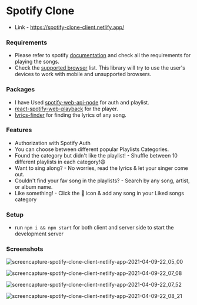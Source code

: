 # Spotify Clone
- Link - https://spotify-clone-client.netlify.app/

### Requirements
- Please refer to spotify [documentation](https://developer.spotify.com/documentation/web-playback-sdk/) and check all the requirements for playing the songs.
- Check the [supported browser](https://developer.spotify.com/documentation/web-playback-sdk/#supported-browsers) list. This library will try to use the user's devices to work with mobile and unsupported browsers.

### Packages 
- I have Used [spotify-web-api-node](https://www.npmjs.com/package/spotify-web-api-node) for auth and playlist.
- [react-spotify-web-playback](https://www.npmjs.com/package/react-spotify-web-playback) for the player.
- [lyrics-finder](https://www.npmjs.com/package/lyrics-finder) for finding the lyrics of any song.

### Features 
- Authorization with Spotify Auth
- You can choose between different popular Playlists Categories.
- Found the category but didn't like the playlist! - Shuffle between 10 different playlists in each category!😄
- Want to sing along? - No worries, read the lyrics & let your singer come out.
- Couldn't find your fav song in the playlists? - Search by any song, artist, or album name.
- Like something! - Click the 💚 icon & add any song in your Liked songs category

### Setup
- run ```npm i && npm start``` for both client and server side to start the development server

### Screenshots

![screencapture-spotify-clone-client-netlify-app-2021-04-09-22_05_00](https://user-images.githubusercontent.com/68822438/114312837-b34f4c80-9b11-11eb-931a-6803b9503b33.png)

![screencapture-spotify-clone-client-netlify-app-2021-04-09-22_07_08](https://user-images.githubusercontent.com/68822438/114312845-bba78780-9b11-11eb-861b-7fbbf719a39c.png)

![screencapture-spotify-clone-client-netlify-app-2021-04-09-22_07_52](https://user-images.githubusercontent.com/68822438/114312850-bfd3a500-9b11-11eb-9a49-c5d8ecb1d88f.png)

![screencapture-spotify-clone-client-netlify-app-2021-04-09-22_08_21](https://user-images.githubusercontent.com/68822438/114312854-c3672c00-9b11-11eb-92ba-a6b9fc01a2c5.png)
